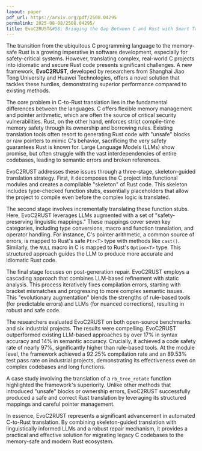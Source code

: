 ```yaml
---
layout: paper
pdf_url: https://arxiv.org/pdf/2508.04295
permalink: 2025-08-08/2508.04295/
title: EvoC2RUST&#58; Bridging the Gap Between C and Rust with Smart Translation
---
```




The transition from the ubiquitous C programming language to the memory-safe Rust is a growing imperative in software development, especially for safety-critical systems. However, translating complex, real-world C projects into idiomatic and secure Rust code presents significant challenges. A new framework, **EvoC2RUST**, developed by researchers from Shanghai Jiao Tong University and Huawei Technologies, offers a novel solution that tackles these hurdles, demonstrating superior performance compared to existing methods.

The core problem in C-to-Rust translation lies in the fundamental differences between the languages. C offers flexible memory management and pointer arithmetic, which are often the source of critical security vulnerabilities. Rust, on the other hand, enforces strict compile-time memory safety through its ownership and borrowing rules. Existing translation tools often resort to generating Rust code with "unsafe" blocks or raw pointers to mimic C's behavior, sacrificing the very safety guarantees Rust is known for. Large Language Models (LLMs) show promise, but often struggle with the vast interdependencies of entire codebases, leading to semantic errors and broken references.

EvoC2RUST addresses these issues through a three-stage, skeleton-guided translation strategy. First, it decomposes the C project into functional modules and creates a compilable "skeleton" of Rust code. This skeleton includes type-checked function stubs, essentially placeholders that allow the project to compile even before the complex logic is translated.

The second stage involves incrementally translating these function stubs. Here, EvoC2RUST leverages LLMs augmented with a set of "safety-preserving linguistic mappings." These mappings cover seven key categories, including type conversions, macro and function translation, and operator handling. For instance, C's pointer arithmetic, a common source of errors, is mapped to Rust's safe `Ptr<T>` type with methods like `cast()`. Similarly, the `NULL` macro in C is mapped to Rust's `Option<T>` type. This structured approach guides the LLM to produce more accurate and idiomatic Rust code.

The final stage focuses on post-generation repair. EvoC2RUST employs a cascading approach that combines LLM-based refinement with static analysis. This process iteratively fixes compilation errors, starting with bracket mismatches and progressing to more complex semantic issues. This "evolutionary augmentation" blends the strengths of rule-based tools (for predictable errors) and LLMs (for nuanced corrections), resulting in robust and safe code.

The researchers evaluated EvoC2RUST on both open-source benchmarks and six industrial projects. The results were compelling. EvoC2RUST outperformed existing LLM-based approaches by over 17% in syntax accuracy and 14% in semantic accuracy. Crucially, it achieved a code safety rate of nearly 97%, significantly higher than rule-based tools. At the module level, the framework achieved a 92.25% compilation rate and an 89.53% test pass rate on industrial projects, demonstrating its effectiveness even on complex codebases and long functions.

A case study involving the translation of a `rb_tree_rotate` function highlighted the framework's superiority. Unlike other methods that introduced "unsafe" blocks or ownership errors, EvoC2RUST successfully produced a safe and correct Rust translation by leveraging its structured mappings and careful pointer management.

In essence, EvoC2RUST represents a significant advancement in automated C-to-Rust translation. By combining skeleton-guided translation with linguistically informed LLMs and a robust repair mechanism, it provides a practical and effective solution for migrating legacy C codebases to the memory-safe and modern Rust ecosystem.